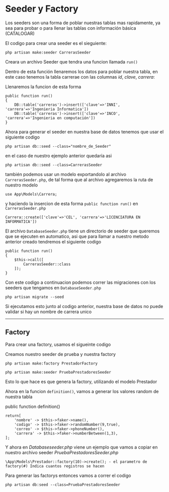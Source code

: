 # Seeder y Factory

Los seeders son una forma de poblar nuestras tablas mas rapidamente, ya sea para probar o para llenar las tablas con información básica (CATALOGAR)

El codigo para crear una seeder es el sieguiente:
~~~
php artisan make:seeder CarrerasSeeder
~~~

Creara un archivo Seeder que tendra una funcion llamada  `run()`

Dentro de esta función llenaremos los datos para poblar nuestra tabla, en este caso tenemos la tabla carrerae con las columnas *id*, *clave*, *carrera*:

Llenaremos la funcion de esta forma

~~~
public function run()
{
    DB::table('carreras')->insert(['clave'=>'INNI', 'carrera'=>'Ingenieria Informatica'])
    DB::table('carreras')->insert(['clave'=>'INCO', 'carrera'=>'Ingenieria en computación'])
}
~~~

Ahora para generar el seeder en nuestra base de datos tenemos que usar el siguiente codigo
~~~
php artisan db::seed --class="nombre_de_Seeder"
~~~
en el caso de nuestro ejemplo anterior quedaría asi
~~~
php artisan db::seed --class=CarrerasSeeder
~~~
también podemos usar un modelo exportandolo al archivo `CarrerasSeeder.php`, de tal forma que al archivo agregaremos la ruta de nuestro modelo
~~~
use App\Models\Carrera;
~~~
y haciendo la insercion de esta forma
`public function run()` en `CarrerasSeeder.php`
~~~
Carrera::create(['clave'=>'CEL', 'carrera'=>'LICENCIATURA EN INFORMATICA'])
~~~
El archivo `DatabaseSeeder.php` tiene un directorio de seeder que queremos que se ejecuten en automatico, asi que para llamar a nuestro metodo anterior creado tendremos el siguiente codigo
~~~
public function run()
{
    $this->call([
        CarrerasSeeder::class
    ]);
}
~~~
Con este codigo a continuacion podemos correr las migraciones con los seeders que tengamos en `DatabaseSeeder.php`
~~~
php artisan migrate --seed
~~~

Si ejecutamos esto junto al codigo anterior, nuestra base de datos no puede validar si hay un nombre de carrera unico

---

## Factory

Para crear una factory, usamos el sigueinte codigo

Creamos nuestro seeder de prueba y nuestra factory
~~~
php artisan make:factory PrestadorFactory
~~~
~~~
php artisan make:seeder PruebaPrestadoresSeeder
~~~



Esto lo que hace es que genera la factory, utilizando el modelo Prestador

Ahora en la funcion `definition()`, vamos a generar los valores random de nuestra tabla

public function definition()
~~~
return[
    'nombre' -> $this->faker->name(),
    'codigo' -> $this->faker->randomNumber(9,true),
    'correo' -> $this->faker->phoneNumber(),
    'carrera' -> $this->faker->numberBetween(1,3),
];
~~~

Y ahora en *Databaseseeder.php* viene un ejemplo que vamos a copiar en nuestro archivo seeder *PruebaPrestadoresSeeder.php*
~~~
\App\Models\Prestador::factory(10)->create(); - el parametro de factory(#) Indica cuantos registros se hacen
~~~

Para generar las factorys entonces vamos a correr el codigo

~~~
php artisan db:seed --class=PruebaPrestadoresSeeder
~~~





